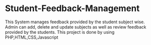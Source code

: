 # Student-Feedback-Management
This System manages feedback provided by the student subject wise. Admin can add, delete and update subjects as well as review feedback provided by the students. 
This project is done by using PHP,HTML,CSS,Javascript
